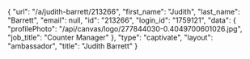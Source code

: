 {
    "url": "\/a\/judith-barrett\/213266",
    "first_name": "Judith",
    "last_name": "Barrett",
    "email": null,
    "id": "213266",
    "login_id": "1759121",
    "data": {
        "profilePhoto": "\/api\/canvas\/logo\/277844030-0.4049700601026.jpg",
        "job_title": "Counter Manager"
    },
    "type": "captivate",
    "layout": "ambassador",
    "title": "Judith Barrett"
}